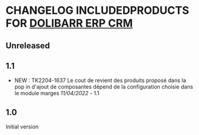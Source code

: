 # CHANGELOG INCLUDEDPRODUCTS FOR [DOLIBARR ERP CRM](https://www.dolibarr.org)

## Unreleased


## 1.1

- NEW : TK2204-1637 Le cout de revient des produits proposé dans la pop in d'ajout de composantes dépend de la configuration choisie dans le module marges *11/04/2022* - 1.1

## 1.0

Initial version
